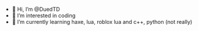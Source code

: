 - 👋 Hi, I’m @DuedTD
- 👀 I’m interested in coding
- 🌱 I’m currently learning haxe, lua, roblox lua and c++, python (not really)
